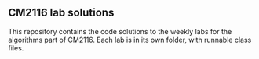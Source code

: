 ## CM2116 lab solutions

This repository contains the code solutions to the weekly labs for the algorithms part of CM2116. Each lab is in its own folder, with runnable class files.


